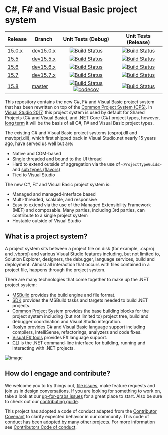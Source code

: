 # C#, F# and Visual Basic project system

|Release|Branch|Unit Tests (Debug)|Unit Tests (Release)|
|---|---|:--:|:--:|
|[15.0.x](https://github.com/dotnet/project-system/milestone/4)|[dev15.0.x](docs/repo/roadmap.md)|[![Build Status](https://ci.dot.net/job/dotnet_project-system/job/dev15.0.x/job/windows_debug/badge/icon)](https://ci.dot.net/job/dotnet_project-system/job/dev15.0.x/job/windows_debug/)|[![Build Status](https://ci.dot.net/job/dotnet_project-system/job/dev15.0.x/job/windows_release/badge/icon)](https://ci.dot.net/job/dotnet_project-system/job/dev15.0.x/job/windows_release/)|
|[15.5](https://github.com/dotnet/project-system/milestone/16)|[dev15.5.x](docs/repo/roadmap.md)|[![Build Status](https://ci.dot.net/job/dotnet_project-system/job/dev15.5.x/job/windows_debug/badge/icon)](https://ci.dot.net/job/dotnet_project-system/job/dev15.5.x/job/windows_debug/)|[![Build Status](https://ci.dot.net/job/dotnet_project-system/job/dev15.5.x/job/windows_release/badge/icon)](https://ci.dot.net/job/dotnet_project-system/job/dev15.5.x/job/windows_release/)
|[15.6](https://github.com/dotnet/project-system/milestone/19)|[dev15.6.x](docs/repo/roadmap.md)|[![Build Status](https://ci.dot.net/job/dotnet_project-system/job/dev15.6.x/job/windows_debug/badge/icon)](https://ci.dot.net/job/dotnet_project-system/job/dev15.6.x/job/windows_debug/)|[![Build Status](https://ci.dot.net/job/dotnet_project-system/job/dev15.6.x/job/windows_release/badge/icon)](https://ci.dot.net/job/dotnet_project-system/job/dev15.6.x/job/windows_release/)
|[15.7](https://github.com/dotnet/project-system/milestone/18)|[dev15.7.x](docs/repo/roadmap.md)|[![Build Status](https://ci.dot.net/job/dotnet_project-system/job/dev15.7.x/job/windows_debug/badge/icon)](https://ci.dot.net/job/dotnet_project-system/job/dev15.7.x/job/windows_debug/)|[![Build Status](https://ci.dot.net/job/dotnet_project-system/job/dev15.7.x/job/windows_release/badge/icon)](https://ci.dot.net/job/dotnet_project-system/job/dev15.7.x/job/windows_release/)
|[15.8](https://github.com/dotnet/project-system/milestone/20)|[master](docs/repo/roadmap.md)|[![Build Status](https://ci.dot.net/job/dotnet_project-system/job/master/job/windows_debug/badge/icon)](https://ci.dot.net/job/dotnet_project-system/job/master/job/windows_debug/) [![codecov](https://codecov.io/gh/dotnet/project-system/branch/master/graph/badge.svg)](https://codecov.io/gh/dotnet/project-system)|[![Build Status](https://ci.dot.net/job/dotnet_project-system/job/master/job/windows_release/badge/icon)](https://ci.dot.net/job/dotnet_project-system/job/master/job/windows_release/)

This repository contains the new C#, F# and Visual Basic project system that has been rewritten on top of the [Common Project System (CPS)](https://github.com/microsoft/vsprojectsystem). In [Visual Studio 2017](https://www.visualstudio.com/vs/), this project system is used by default for Shared Projects (C# and Visual Basic), and .NET Core (C#) project types, however, [long term](docs/repo/roadmap.md) it will be the basis of all C#, F# and Visual Basic project types.

The existing C# and Visual Basic project systems (csproj.dll and msvbprj.dll), which first shipped back in Visual Studio.net nearly 15 years ago, have served us well but are:

- Native and COM-based
- Single threaded and bound to the UI thread
- Hard to extend outside of aggregation via the use of `<ProjectTypeGuids>` and [sub types (flavors)](https://docs.microsoft.com/en-us/visualstudio/extensibility/internals/project-types)
- Tied to Visual Studio

The new C#, F# and Visual Basic project system is:

- Managed and managed-interface based
- Multi-threaded, scalable, and responsive
- Easy to extend via the use of the  Managed Extensibility Framework (MEF) and composable. Many parties, including 3rd parties, can contribute to a single project system
- Hostable outside of Visual Studio

## What is a project system?
A project system sits between a project file on disk (for example, .csproj and .vbproj) and various Visual Studio features including, but not limited to, Solution Explorer, designers, the debugger, language services, build and deployment. Almost all interaction that occurs with files contained in a project file, happens through the project system.

There are many technologies that come together to make up the .NET project system:

- [MSBuild](https://github.com/microsoft/msbuild) provides the build engine and file format.
- [SDK](https://github.com/dotnet/sdk) provides the MSBuild tasks and targets needed to build .NET projects.
- [Common Project System](https://github.com/microsoft/vsprojectsystem) provides the base building blocks for the project system including (but not limited to) project tree, build and debugger coordination and Visual Studio integration.
- [Roslyn](https://github.com/dotnet/roslyn) provides C# and Visual Basic language support including compilers, IntelliSense, refactorings, analyzers and code fixes.
- [Visual F# tools](https://github.com/Microsoft/visualfsharp) provides F# language support.
- [CLI](https://github.com/dotnet/cli) is the .NET command-line interface for building, running and interacting with .NET projects.

![image](https://cloud.githubusercontent.com/assets/1103906/24277819/d1e48eba-1093-11e7-811f-ae5debcc1e6c.png)

## How do I engage and contribute?
We welcome you to try things out, [file issues](https://github.com/dotnet/roslyn-project-system/issues), make feature requests and join us in design conversations. If you are looking for something to work on, take a look at our [up-for-grabs issues](https://github.com/dotnet/roslyn-project-system/issues?q=is%3Aopen+is%3Aissue+label%3A%22Up+for+Grabs%22) for a great place to start. Also be sure to check out our [contributing guide](CONTRIBUTING.md).

This project has adopted a code of conduct adapted from the [Contributor Covenant](http://contributor-covenant.org/) to clarify expected behavior in our community. This code of conduct has been [adopted by many other projects](http://contributor-covenant.org/adopters/). For more information see [Contributors Code of conduct](https://github.com/dotnet/home/blob/master/guidance/be-nice.md). 
